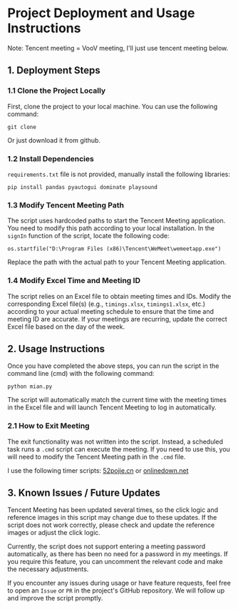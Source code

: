 # Project Deployment and Usage Instructions

Note: Tencent meeting = VooV meeting, I'll just use tencent meeting below.

## 1. Deployment Steps

### 1.1 Clone the Project Locally

First, clone the project to your local machine. You can use the following command:

    git clone 

Or just download it from github.

### 1.2 Install Dependencies


`requirements.txt` file is not provided, manually install the following libraries:

    pip install pandas pyautogui dominate playsound

### 1.3 Modify Tencent Meeting Path

The script uses hardcoded paths to start the Tencent Meeting application. You need to modify this path according to your local installation. In the `signIn` function of the script, locate the following code:

    os.startfile("D:\Program Files (x86)\Tencent\WeMeet\wemeetapp.exe")

Replace the path with the actual path to your Tencent Meeting application.

### 1.4 Modify Excel Time and Meeting ID

The script relies on an Excel file to obtain meeting times and IDs. Modify the corresponding Excel file(s) (e.g., `timings.xlsx`, `timings1.xlsx`, etc.) according to your actual meeting schedule to ensure that the time and meeting ID are accurate. If your meetings are recurring, update the correct Excel file based on the day of the week.

## 2. Usage Instructions

Once you have completed the above steps, you can run the script in the command line (cmd) with the following command:

    python mian.py

The script will automatically match the current time with the meeting times in the Excel file and will launch Tencent Meeting to log in automatically.

### 2.1 How to Exit Meeting

The exit functionality was not written into the script. Instead, a scheduled task runs a `.cmd` script can execute the meeting. If you need to use this, you will need to modify the Tencent Meeting path in the `.cmd` file.

I use the following timer scripts: [52pojie.cn](https://www.52pojie.cn/thread-716138-1-1.html) or [onlinedown.net](https://www.onlinedown.net/soft/1217136.htm)

## 3. Known Issues / Future Updates

Tencent Meeting has been updated several times, so the click logic and reference images in this script may change due to these updates. If the script does not work correctly, please check and update the reference images or adjust the click logic.

Currently, the script does not support entering a meeting password automatically, as there has been no need for a password in my meetings. If you require this feature, you can uncomment the relevant code and make the necessary adjustments.

If you encounter any issues during usage or have feature requests, feel free to open an `Issue` or `PR` in the project's GitHub repository. We will follow up and improve the script promptly.